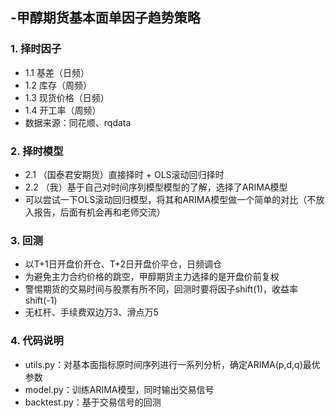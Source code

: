## -甲醇期货基本面单因子趋势策略
### 1. 择时因子
- 1.1 基差（日频）
- 1.2 库存（周频）
- 1.3 现货价格（日频）
- 1.4 开工率（周频）
- 数据来源：同花顺、rqdata
### 2. 择时模型
- 2.1 （国泰君安期货）直接择时 + OLS滚动回归择时
- 2.2 （我）基于自己对时间序列模型模型的了解，选择了ARIMA模型
- 可以尝试一下OLS滚动回归模型，将其和ARIMA模型做一个简单的对比（不放入报告，后面有机会再和老师交流）
### 3. 回测
- 以T+1日开盘价开仓、T+2日开盘价平仓，日频调仓
- 为避免主力合约价格的跳空，甲醇期货主力选择的是开盘价前复权
- 警惕期货的交易时间与股票有所不同，回测时要将因子shift(1)，收益率shift(-1)
- 无杠杆、手续费双边万3、滑点万5
### 4. 代码说明
- utils.py：对基本面指标原时间序列进行一系列分析，确定ARIMA(p,d,q)最优参数
- model.py：训练ARIMA模型，同时输出交易信号
- backtest.py：基于交易信号的回测
